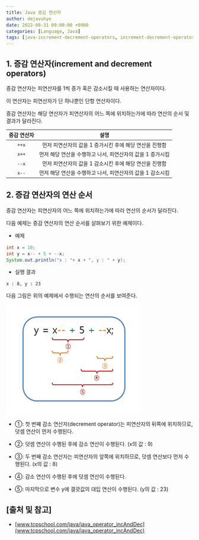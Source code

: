 ```yaml
---
title: Java 증감 연산자
author: dejavuhyo
date: 2022-08-31 09:00:00 +0900
categories: [Language, Java]
tags: [java-increment-decrement-operators, increment-decrement-operators, increment-operators, decrement-operators, operator, 자바-증감-연산자, 증감-연산자, 증가-연산자, 감소-연산자, 연산자]
---
```


## 1. 증감 연산자(increment and decrement operators)
증감 연산자는 피연산자를 1씩 증가 혹은 감소시킬 때 사용하는 연산자이다.

이 연산자는 피연산자가 단 하나뿐인 단항 연산자이다.

증감 연산자는 해당 연산자가 피연산자의 어느 쪽에 위치하는가에 따라 연산의 순서 및 결과가 달라진다.

| 증감 연산자 | 설명 |
|:-----:|:-----:|
| `++x` | 먼저 피연산자의 값을 1 증가시킨 후에 해당 연산을 진행함 |
| `x++` | 먼저 해당 연산을 수행하고 나서, 피연산자의 값을 1 증가시킴 |
| `--x` | 먼저 피연산자의 값을 1 감소시킨 후에 해당 연산을 진행함 |
| `x--` | 먼저 해당 연산을 수행하고 나서, 피연산자의 값을 1 감소시킴 |

## 2. 증감 연산자의 연산 순서
증감 연산자는 피연산자의 어느 쪽에 위치하는가에 따라 연산의 순서가 달라진다.

다음 예제는 증감 연산자의 연산 순서를 살펴보기 위한 예제이다.

* 예제

```java
int x = 10;
int y = x-- + 5 + --x;
System.out.println("x : "+ x + ", y : " + y);
```

* 실행 결과

```text
x : 8, y : 23
```

다음 그림은 위의 예제에서 수행되는 연산의 순서를 보여준다.

![decrement](/assets/img/2022-08-31-increment-and-decrement-operators/decrement.png)

* ①: 첫 번째 감소 연산자(decrement operator)는 피연산자의 뒤쪽에 위치하므로, 덧셈 연산이 먼저 수행된다.

* ②: 덧셈 연산이 수행된 후에 감소 연산이 수행된다. (x의 값 : 9)

* ③: 두 번째 감소 연산자는 피연산자의 앞쪽에 위치하므로, 덧셈 연산보다 먼저 수행된다. (x의 값 : 8)

* ④: 감소 연산이 수행된 후에 덧셈 연산이 수행된다.

* ⑤: 마지막으로 변수 y에 결괏값의 대입 연산이 수행된다. (y의 값 : 23)

## [출처 및 참고]
* [www.tcpschool.com/java/java_operator_incAndDec](www.tcpschool.com/java/java_operator_incAndDec)
